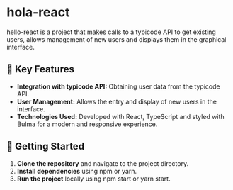 # hola-react

hello-react is a project that makes calls to a typicode API to get existing users, allows management of new users and displays them in the graphical interface.

## 🌟 Key Features

- **Integration with typicode API:** Obtaining user data from the typicode API.
- **User Management:** Allows the entry and display of new users in the interface.
- **Technologies Used:** Developed with React, TypeScript and styled with Bulma for a modern and responsive experience.

## 🚀 Getting Started

1. **Clone the repository** and navigate to the project directory.
2. **Install dependencies** using npm or yarn.
3. **Run the project** locally using npm start or yarn start.
